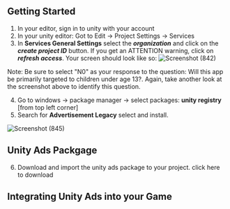 ## Getting Started
1. In your editor, sign in to unity with your account
2. In your unity editor: Got to Edit -> Project Settings -> Services
3. In **Services General Settings** select the **_organization_** and click on the **_create project ID_** button. If you get an ATTENTION warning, click on **_refresh access_**. Your screen should look like so:
![Screenshot (842)](https://github.com/justPoly/monetization_project/assets/29443625/9580a52e-ebd1-404c-be8c-7ccb5439c5be)

Note: Be sure to select "N0" as your response to the question: Will this app be primarily targeted to children under age 13?. Again, take another look at the screenshot above to identify this question.

4. Go to windows -> package manager -> select packages: **unity registry** [from top left corner]
5. Search for **Advertisement Legacy** select and install.
   
![Screenshot (845)](https://github.com/justPoly/monetization_project/assets/29443625/19200e57-517a-4000-8c5e-1056543f1c01)

## Unity Ads Packgage
6. Download and import the unity ads package to your project.
   click here to download
   
## Integrating Unity Ads into your Game



